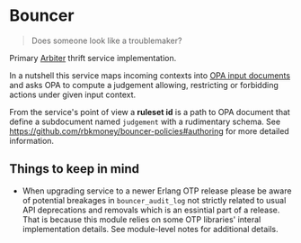 # Bouncer

> Does someone look like a troublemaker?

Primary [Arbiter](https://github.com/rbkmoney/bouncer-proto/blob/97dcad6f/proto/decisions.thrift#L42) thrift service implementation.

In a nutshell this service maps incoming contexts into [OPA input documents](https://www.openpolicyagent.org/docs/latest/philosophy/#the-opa-document-model) and asks OPA to compute a judgement allowing, restricting or forbidding actions under given input context.

From the service's point of view a **ruleset id** is a path to OPA document that define a subdocument named `judgement` with a rudimentary schema. See https://github.com/rbkmoney/bouncer-policies#authoring for more detailed information.

## Things to keep in mind

* When upgrading service to a newer Erlang OTP release please be aware of potential breakages in `bouncer_audit_log` not strictly related to usual API deprecations and removals which is an essintial part of a release. That is because this module relies on some OTP libraries' interal implementation details. See module-level notes for additional details.
